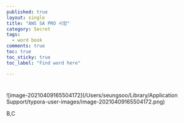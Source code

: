 ```yaml
---
published: true
layout: single
title: "AWS SA PRO 시험"
category: Secret
tags:
  - word book
comments: true
toc: true
toc_sticky: true
toc_label: "Find word here"

---
```


# 

![image-20210409165504172](/Users/seungsoo/Library/Application Support/typora-user-images/image-20210409165504172.png)

B,C

